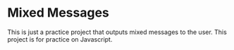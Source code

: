 # Mixed Messages

This is just a practice project that outputs mixed messages to the user.
This project is for practice on Javascript.
